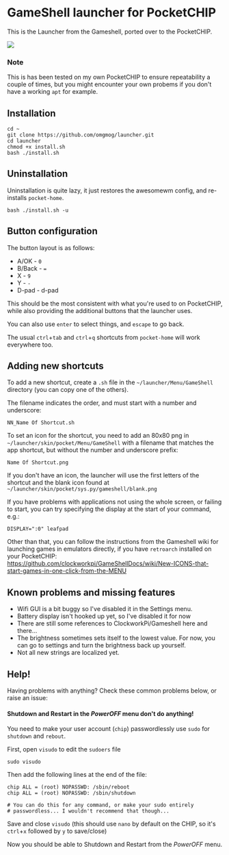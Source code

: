 # GameShell launcher for PocketCHIP

This is the Launcher from the Gameshell, ported over to the PocketCHIP.

![](https://media.discordapp.net/attachments/422472890441793539/585821529913425923/2019-06-05-132318_480x272_scrot.png)

### Note

This is has been tested on my own PocketCHIP to ensure repeatability a couple of times, but you might encounter your own probems if you don't have a working `apt` for example.

## Installation

```
cd ~
git clone https://github.com/omgmog/launcher.git
cd launcher
chmod +x install.sh
bash ./install.sh
```

## Uninstallation

Uninstallation is quite lazy, it just restores the awesomewm config, and re-installs `pocket-home`.

```
bash ./install.sh -u
```

## Button configuration

The button layout is as follows:

- A/OK - `0`
- B/Back - `=`
- X - `9`
- Y - `-`
- D-pad - d-pad

This should be the most consistent with what you're used to on PocketCHIP, while also providing the additional buttons that the launcher uses.

You can also use `enter` to select things, and `escape` to go back.

The usual `ctrl`+`tab` and `ctrl`+`q` shortcuts from `pocket-home` will work everywhere too.

## Adding new shortcuts

To add a new shortcut, create a `.sh` file in the `~/launcher/Menu/GameShell` directory (you can copy one of the others).

The filename indicates the order, and must start with a number and underscore:

```
NN_Name Of Shortcut.sh
```

To set an icon for the shortcut, you need to add an 80x80 png in `~/launcher/skin/pocket/Menu/GameShell` with a filename that matches the app shortcut, but without the number and underscore prefix:

```
Name Of Shortcut.png
```

If you don't have an icon, the launcher will use the first letters of the shortcut and the blank icon found at `~/launcher/skin/pocket/sys.py/gameshell/blank.png`

If you have problems with applications not using the whole screen, or failing to start, you can try specifying the display at the start of your command, e.g.:

```
DISPLAY=":0" leafpad
```

Other than that, you can follow the instructions from the Gameshell wiki for launching games in emulators directly, if you have `retroarch` installed on your PocketCHIP: https://github.com/clockworkpi/GameShellDocs/wiki/New-ICONS-that-start-games-in-one-click-from-the-MENU

## Known problems and missing features

- Wifi GUI is a bit buggy so I've disabled it in the Settings menu.
- Battery display isn't hooked up yet, so I've disabled it for now
- There are still some references to ClockworkPi/Gameshell here and there...
- The brightness sometimes sets itself to the lowest value. For now, you can go to settings and turn the brightness back up yourself.
- Not all new strings are localized yet.

## Help!

Having problems with anything? Check these common problems below, or raise an issue:

#### Shutdown and Restart in the _PowerOFF_ menu don't do anything!

You need to make your user account (`chip`) passwordlessly use `sudo` for `shutdown` and `rebout`.

First, open `visudo` to edit the `sudoers` file

```
sudo visudo
``` 

Then add the following lines at the end of the file:

```
chip ALL = (root) NOPASSWD: /sbin/reboot
chip ALL = (root) NOPASSWD: /sbin/shutdown

# You can do this for any command, or make your sudo entirely
# passwordless... I wouldn't recommend that though...
```

Save and close `visudo` (this should use `nano` by default on the CHIP, so it's `ctrl`+`x` followed by `y` to save/close)

Now you should be able to Shutdown and Restart from the _PowerOFF_ menu.
